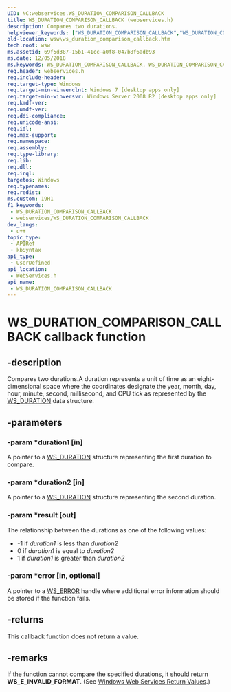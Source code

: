 ```yaml
---
UID: NC:webservices.WS_DURATION_COMPARISON_CALLBACK
title: WS_DURATION_COMPARISON_CALLBACK (webservices.h)
description: Compares two durations.
helpviewer_keywords: ["WS_DURATION_COMPARISON_CALLBACK","WS_DURATION_COMPARISON_CALLBACK callback","WS_DURATION_COMPARISON_CALLBACK callback function [Web Services for Windows]","webservices/WS_DURATION_COMPARISON_CALLBACK","wsw.ws_duration_comparison_callback"]
old-location: wsw\ws_duration_comparison_callback.htm
tech.root: wsw
ms.assetid: 69f5d387-15b1-41cc-a0f8-047b8f6adb93
ms.date: 12/05/2018
ms.keywords: WS_DURATION_COMPARISON_CALLBACK, WS_DURATION_COMPARISON_CALLBACK callback, WS_DURATION_COMPARISON_CALLBACK callback function [Web Services for Windows], webservices/WS_DURATION_COMPARISON_CALLBACK, wsw.ws_duration_comparison_callback
req.header: webservices.h
req.include-header: 
req.target-type: Windows
req.target-min-winverclnt: Windows 7 [desktop apps only]
req.target-min-winversvr: Windows Server 2008 R2 [desktop apps only]
req.kmdf-ver: 
req.umdf-ver: 
req.ddi-compliance: 
req.unicode-ansi: 
req.idl: 
req.max-support: 
req.namespace: 
req.assembly: 
req.type-library: 
req.lib: 
req.dll: 
req.irql: 
targetos: Windows
req.typenames: 
req.redist: 
ms.custom: 19H1
f1_keywords:
 - WS_DURATION_COMPARISON_CALLBACK
 - webservices/WS_DURATION_COMPARISON_CALLBACK
dev_langs:
 - c++
topic_type:
 - APIRef
 - kbSyntax
api_type:
 - UserDefined
api_location:
 - WebServices.h
api_name:
 - WS_DURATION_COMPARISON_CALLBACK
---
```


# WS_DURATION_COMPARISON_CALLBACK callback function


## -description

Compares two durations.A duration represents a unit of time as an eight-dimensional space where the coordinates designate the year, month, day, hour, minute, second, millisecond, and CPU tick as represented by the <a href="/windows/desktop/api/webservices/ns-webservices-ws_duration">WS_DURATION</a> data structure.

## -parameters

### -param *duration1 [in]

A pointer to a <a href="/windows/desktop/api/webservices/ns-webservices-ws_duration">WS_DURATION</a> structure representing the first duration to compare.

### -param *duration2 [in]

A  pointer to a <a href="/windows/desktop/api/webservices/ns-webservices-ws_duration">WS_DURATION</a> structure representing the second duration.

### -param *result [out]

The relationship between the durations as one of the following values:
                    <ul>
<li>-1 if <i>duration1</i> is less than <i>duration2</i></li>
<li> 0 if <i>duration1</i> is equal to <i>duration2</i></li>
<li> 1 if <i>duration1</i> is greater than <i>duration2</i></li>
</ul>

### -param *error [in, optional]

A pointer to  a <a href="/windows/desktop/wsw/ws-error">WS_ERROR</a> handle where additional error information should be stored if the function fails.

## -returns

This callback function does not return a value.

## -remarks

If the function cannot compare the specified durations, it should return <b>WS_E_INVALID_FORMAT</b>. 
            (See <a href="/windows/desktop/wsw/windows-web-services-return-values">Windows Web Services Return Values</a>.)